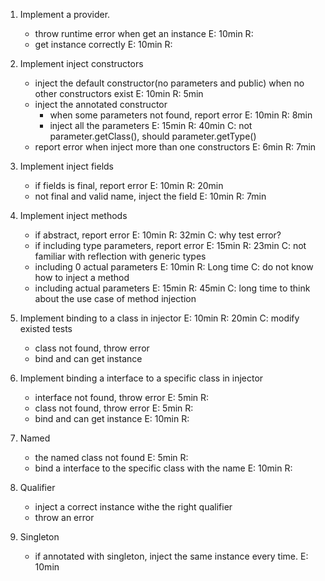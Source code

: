 1. Implement a provider. 
    - throw runtime error when get an instance E: 10min R: 
    - get instance correctly E: 10min R:

2. Implement inject constructors 
    - inject the default constructor(no parameters and public) when no other constructors exist  E: 10min R: 5min
    - inject the annotated constructor 
        - when some parameters not found, report error E: 10min R: 8min
        - inject all the parameters  E: 15min R: 40min C: not parameter.getClass(), should parameter.getType()
    - report error when inject more than one constructors E: 6min R: 7min
    
3. Implement inject fields 
    - if fields is final, report error  E: 10min R: 20min 
    - not final and valid name, inject the field E: 10min R: 7min
    

4. Implement inject methods
    - if abstract, report error E: 10min R: 32min C: why test error?
    - if including type parameters, report error E: 15min R: 23min C: not familiar with reflection with generic types
    - including 0 actual parameters E: 10min R: Long time C: do not know how to inject a method
    - including actual parameters E: 15min R: 45min C: long time to think about the use case of method injection

5. Implement binding to a class in injector E: 10min R: 20min C: modify existed tests
    - class not found, throw error 
    - bind and can get instance 

6. Implement binding a interface to a specific class in injector
    - interface not found, throw error E: 5min R:
    - class not found, throw error E: 5min R:
    - bind and can get instance E: 10min R:
    

7. Named 
    - the named class not found E: 5min R:
    - bind a interface to the specific class with the name E: 10min R:


8. Qualifier 
    - inject a correct instance withe the right qualifier 
    - throw an error 

9. Singleton 
    - if annotated with singleton, inject the same instance every time. E: 10min
